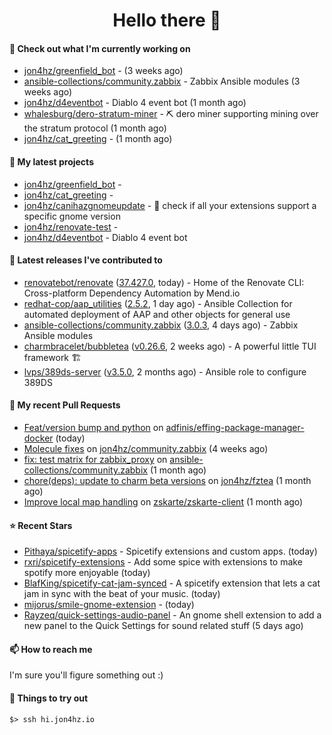 <h1 align=center>Hello there 👋</h1>

#### 👷 Check out what I'm currently working on

- [jon4hz/greenfield_bot](https://github.com/jon4hz/greenfield_bot) -  (3 weeks ago)
- [ansible-collections/community.zabbix](https://github.com/ansible-collections/community.zabbix) - Zabbix Ansible modules (3 weeks ago)
- [jon4hz/d4eventbot](https://github.com/jon4hz/d4eventbot) - Diablo 4 event bot (1 month ago)
- [whalesburg/dero-stratum-miner](https://github.com/whalesburg/dero-stratum-miner) - ⛏ dero miner supporting mining over the stratum protocol (1 month ago)
- [jon4hz/cat_greeting](https://github.com/jon4hz/cat_greeting) -  (1 month ago)

#### 🌱 My latest projects

- [jon4hz/greenfield_bot](https://github.com/jon4hz/greenfield_bot) - 
- [jon4hz/cat_greeting](https://github.com/jon4hz/cat_greeting) - 
- [jon4hz/canihazgnomeupdate](https://github.com/jon4hz/canihazgnomeupdate) - 🧙 check if all your extensions support a specific gnome version
- [jon4hz/renovate-test](https://github.com/jon4hz/renovate-test) - 
- [jon4hz/d4eventbot](https://github.com/jon4hz/d4eventbot) - Diablo 4 event bot

#### 🔭 Latest releases I've contributed to

- [renovatebot/renovate](https://github.com/renovatebot/renovate) ([37.427.0](https://github.com/renovatebot/renovate/releases/tag/37.427.0), today) - Home of the Renovate CLI: Cross-platform Dependency Automation by Mend.io
- [redhat-cop/aap_utilities](https://github.com/redhat-cop/aap_utilities) ([2.5.2](https://github.com/redhat-cop/aap_utilities/releases/tag/2.5.2), 1 day ago) - Ansible Collection for automated deployment of AAP and other objects for general use
- [ansible-collections/community.zabbix](https://github.com/ansible-collections/community.zabbix) ([3.0.3](https://github.com/ansible-collections/community.zabbix/releases/tag/3.0.3), 4 days ago) - Zabbix Ansible modules
- [charmbracelet/bubbletea](https://github.com/charmbracelet/bubbletea) ([v0.26.6](https://github.com/charmbracelet/bubbletea/releases/tag/v0.26.6), 2 weeks ago) - A powerful little TUI framework 🏗
- [lvps/389ds-server](https://github.com/lvps/389ds-server) ([v3.5.0](https://github.com/lvps/389ds-server/releases/tag/v3.5.0), 2 months ago) - Ansible role to configure 389DS

#### 🔨 My recent Pull Requests

- [Feat/version bump and python](https://github.com/adfinis/effing-package-manager-docker/pull/18) on [adfinis/effing-package-manager-docker](https://github.com/adfinis/effing-package-manager-docker) (today)
- [Molecule fixes](https://github.com/jon4hz/community.zabbix/pull/1) on [jon4hz/community.zabbix](https://github.com/jon4hz/community.zabbix) (4 weeks ago)
- [fix: test matrix for zabbix_proxy](https://github.com/ansible-collections/community.zabbix/pull/1281) on [ansible-collections/community.zabbix](https://github.com/ansible-collections/community.zabbix) (1 month ago)
- [chore(deps): update to charm beta versions](https://github.com/jon4hz/fztea/pull/50) on [jon4hz/fztea](https://github.com/jon4hz/fztea) (1 month ago)
- [Improve local map handling](https://github.com/zskarte/zskarte-client/pull/422) on [zskarte/zskarte-client](https://github.com/zskarte/zskarte-client) (1 month ago)

#### ⭐ Recent Stars

- [Pithaya/spicetify-apps](https://github.com/Pithaya/spicetify-apps) - Spicetify extensions and custom apps. (today)
- [rxri/spicetify-extensions](https://github.com/rxri/spicetify-extensions) - Add some spice with extensions to make spotify more enjoyable (today)
- [BlafKing/spicetify-cat-jam-synced](https://github.com/BlafKing/spicetify-cat-jam-synced) - A spicetify extension that lets a cat jam in sync with the beat of your music. (today)
- [mijorus/smile-gnome-extension](https://github.com/mijorus/smile-gnome-extension) -  (today)
- [Rayzeq/quick-settings-audio-panel](https://github.com/Rayzeq/quick-settings-audio-panel) - An gnome shell extension to add a new panel to the Quick Settings for sound related stuff (5 days ago)

#### 📫 How to reach me
I'm sure you'll figure something out :)

#### 👀 Things to try out
```
$> ssh hi.jon4hz.io
```